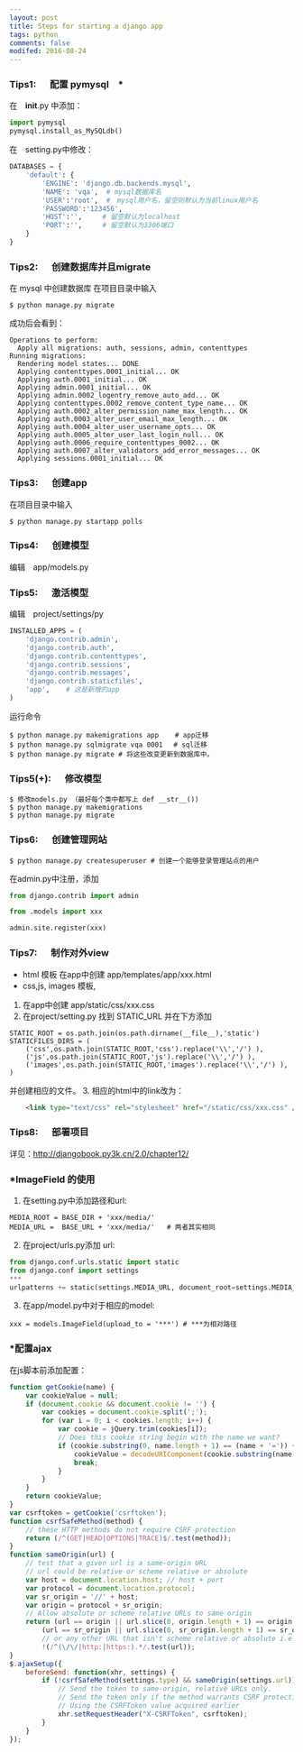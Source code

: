```yaml
---
layout: post
title: Steps for starting a django app
tags: python
comments: false
modifed: 2016-08-24
---
```


### Tips1: &emsp; 配置 pymysql　*
在　__init__.py 中添加：

``` python
import pymysql
pymysql.install_as_MySQLdb()
```

在　setting.py中修改：

``` python
DATABASES = {
    'default': {
        'ENGINE': 'django.db.backends.mysql',
        'NAME': 'vqa',  # mysql数据库名
        'USER':'root',  #　mysql用户名，留空则默认为当前linux用户名　
        'PASSWORD':'123456',
        'HOST':'',     # 留空默认为localhost
        'PORT':'',     # 留空默认为3306端口
    }
}
```

### Tips2: &emsp; 创建数据库并且migrate
在 mysql  中创建数据库
在项目目录中输入

```
$ python manage.py migrate
```

成功后会看到：

```
Operations to perform:
  Apply all migrations: auth, sessions, admin, contenttypes
Running migrations:
  Rendering model states... DONE
  Applying contenttypes.0001_initial... OK
  Applying auth.0001_initial... OK
  Applying admin.0001_initial... OK
  Applying admin.0002_logentry_remove_auto_add... OK
  Applying contenttypes.0002_remove_content_type_name... OK
  Applying auth.0002_alter_permission_name_max_length... OK
  Applying auth.0003_alter_user_email_max_length... OK
  Applying auth.0004_alter_user_username_opts... OK
  Applying auth.0005_alter_user_last_login_null... OK
  Applying auth.0006_require_contenttypes_0002... OK
  Applying auth.0007_alter_validators_add_error_messages... OK
  Applying sessions.0001_initial... OK

```

### Tips3: &emsp; 创建app
在项目目录中输入

```
$ python manage.py startapp polls
```

### Tips4: &emsp; 创建模型
编辑　app/models.py

### Tips5: &emsp; 激活模型
编辑　project/settings/py

``` python
INSTALLED_APPS = (
    'django.contrib.admin',
    'django.contrib.auth',
    'django.contrib.contenttypes',
    'django.contrib.sessions',
    'django.contrib.messages',
    'django.contrib.staticfiles',
    'app',    # 这是新增的app
)
```

运行命令

```
$ python manage.py makemigrations app    # app迁移
$ python manage.py sqlmigrate vqa 0001　 # sql迁移
$ python manage.py migrate # 将这些改变更新到数据库中。
```

### Tips5(+): &emsp; 修改模型

```
$ 修改models.py （最好每个类中都写上 def __str__())
$ python manage.py makemigrations
$ python manage.py migrate
```

### Tips6: &emsp; 创建管理网站

```
$ python manage.py createsuperuser # 创建一个能够登录管理站点的用户
```

在admin.py中注册，添加

``` python
from django.contrib import admin

from .models import xxx

admin.site.register(xxx)
```

### Tips7: &emsp; 制作对外view
* html 模板
在app中创建 app/templates/app/xxx.html
* css,js, images 模板,
1. 在app中创建 app/static/css/xxx.css
2. 在project/setting.py 找到 STATIC_URL 并在下方添加

```
STATIC_ROOT = os.path.join(os.path.dirname(__file__),'static')
STATICFILES_DIRS = (
    ('css',os.path.join(STATIC_ROOT,'css').replace('\\','/') ), 
    ('js',os.path.join(STATIC_ROOT,'js').replace('\\','/') ),
    ('images',os.path.join(STATIC_ROOT,'images').replace('\\','/') ),
)
```

并创建相应的文件。
3. 相应的html中的link改为：

```html
    <link type="text/css" rel="stylesheet" href="/static/css/xxx.css" />
```

### Tips8: &emsp; 部署项目
详见：http://djangobook.py3k.cn/2.0/chapter12/



###  *ImageField 的使用
1. 在setting.py中添加路径和url:

```
MEDIA_ROOT = BASE_DIR + 'xxx/media/'
MEDIA_URL =  BASE_URL + 'xxx/media/'   # 两者其实相同
```

2. 在project/urls.py添加 url:

``` python
from django.conf.urls.static import static
from django.conf import settings
***
urlpatterns += static(settings.MEDIA_URL, document_root=settings.MEDIA_ROOT)
```

3. 在app/model.py中对于相应的model:

```
xxx = models.ImageField(upload_to = '***') # ***为相对路径
```

### *配置ajax
在js脚本前添加配置：

```javascript
function getCookie(name) {
    var cookieValue = null;
    if (document.cookie && document.cookie != '') {
        var cookies = document.cookie.split(';');
        for (var i = 0; i < cookies.length; i++) {
            var cookie = jQuery.trim(cookies[i]);
            // Does this cookie string begin with the name we want?
            if (cookie.substring(0, name.length + 1) == (name + '=')) {
                cookieValue = decodeURIComponent(cookie.substring(name.length + 1));
                break;
            }
        }
    }
    return cookieValue;
}
var csrftoken = getCookie('csrftoken');
function csrfSafeMethod(method) {
    // these HTTP methods do not require CSRF protection
    return (/^(GET|HEAD|OPTIONS|TRACE)$/.test(method));
}
function sameOrigin(url) {
    // test that a given url is a same-origin URL
    // url could be relative or scheme relative or absolute
    var host = document.location.host; // host + port
    var protocol = document.location.protocol;
    var sr_origin = '//' + host;
    var origin = protocol + sr_origin;
    // Allow absolute or scheme relative URLs to same origin
    return (url == origin || url.slice(0, origin.length + 1) == origin + '/') ||
        (url == sr_origin || url.slice(0, sr_origin.length + 1) == sr_origin + '/') ||
        // or any other URL that isn't scheme relative or absolute i.e relative.
        !(/^(\/\/|http:|https:).*/.test(url));
}
$.ajaxSetup({
    beforeSend: function(xhr, settings) {
        if (!csrfSafeMethod(settings.type) && sameOrigin(settings.url)) {
            // Send the token to same-origin, relative URLs only.
            // Send the token only if the method warrants CSRF protection
            // Using the CSRFToken value acquired earlier
            xhr.setRequestHeader("X-CSRFToken", csrftoken);
        }
    }
});
```

